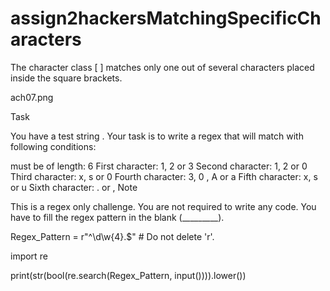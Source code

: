 # assign2hackersMatchingSpecificCharacters
The character class [ ] matches only one out of several characters placed inside the square brackets.

ach07.png

Task

You have a test string .
Your task is to write a regex that will match  with following conditions:

 must be of length: 6
First character: 1, 2 or 3
Second character: 1, 2 or 0
Third character: x, s or 0
Fourth character: 3, 0 , A or a
Fifth character: x, s or u
Sixth character: . or ,
Note

This is a regex only challenge. You are not required to write any code.
You have to fill the regex pattern in the blank (_________).

Regex_Pattern = r"^\d\w{4}\.$"    # Do not delete 'r'.

import re

print(str(bool(re.search(Regex_Pattern, input()))).lower())
